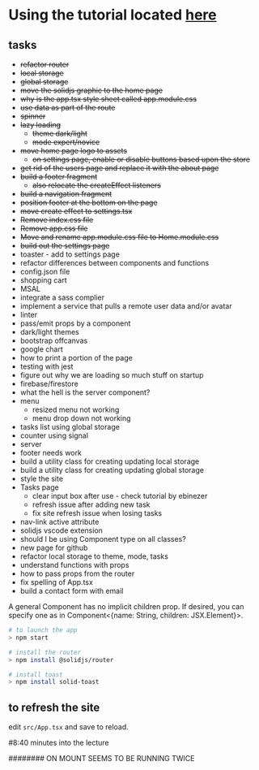 # Using the tutorial located [here](https://www.youtube.com/watch?v=pFEZLQ6DOf0)

## tasks
- ~~refactor router~~
- ~~local storage~~
- ~~global storage~~
- ~~move the solidjs graphic to the home page~~
- ~~why is the app.tsx style sheet called app.module.css~~
- ~~use data as part of the route~~
- ~~spinner~~
- ~~lazy loading~~
  - ~~theme dark/light~~
  - ~~mode expert/novice~~
- ~~move home page logo to assets~~
  - ~~on settings page, enable or disable buttons based upon the store~~
- ~~get rid of the users page and replace it with the about page~~
- ~~build a footer fragment~~
  - ~~also relocate the createEffect listeners~~
- ~~build a navigation fragment~~
- ~~position footer at the bottom on the page~~
- ~~move create effect to settings.tsx~~
- ~~Remove index.css file~~
- ~~Remove app.css file~~
- ~~Move and rename app.module.css file to Home.module.css~~
- ~~build out the settings page~~
- toaster - add to settings page
- refactor differences between components and functions
- config.json file
- shopping cart
- MSAL
- integrate a sass complier
- implement a service that pulls a remote user data and/or avatar
- linter
- pass/emit props by a component
- dark/light themes
- bootstrap offcanvas
- google chart
- how to print a portion of the page
- testing with jest
- figure out why we are loading so much stuff on startup
- firebase/firestore
- what the hell is the server component?
- menu
  - resized menu not working
  - menu drop down not working
- tasks list using global storage
- counter using signal
- server
- footer needs work
- build a utility class for creating updating local storage
- build a utility class for creating updating global storage
- style the site
- Tasks page
  - clear input box after use - check tutorial by ebinezer
  - refresh issue after adding new task
  - fix site refresh issue when losing tasks
- nav-link active attribute
- solidjs vscode extension
- should I be using Component type on all classes?
- new page for github
- refactor local storage to theme, mode, tasks
- understand functions with props
- how to pass props from the router
- fix spelling of App.tsx
- build a contact form with email

A general Component has no implicit children prop. If desired, you can specify one as in Component<{name: String, children: JSX.Element}>.

```bash
# to launch the app
> npm start
```

```bash
# install the router
> npm install @solidjs/router
```

```bash
# install toast
> npm install solid-toast
```

## to refresh the site
edit <code>src/App.tsx</code> and save to reload.

#8:40 minutes into the lecture

########  ON MOUNT SEEMS TO BE RUNNING TWICE
